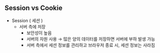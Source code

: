 ## Session vs Cookie
- Session ( 세션 )
  - 서버 측에 저장
    - 보안성이 높음
    - 서버의 자원 사용 → 많은 양의 데이터를 저장하면 서버에 부하 발생 가능
    - 서버 측에서 세션 정보를 관리하고 브라우저 종료 시, 세션 정보는 사라짐
